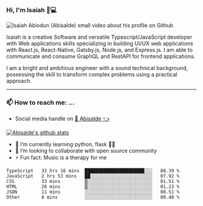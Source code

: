 ### Hi, I'm Isaiah 🌻💻

<img src="https://res.cloudinary.com/abisalde/image/upload/c_scale,h_311,w_816/v1616039512/Abisalde_github.gif" alt="Isaiah Abiodun (Abisalde) small video about his profile on Github">

Isaiah is a creative Software and versatile Typescript/JavaScript developer with Web applications skills specializing in building UI/UX web applications with React.js, React-Native, Gatsby.js, Node.js, and Express.js. I am able to communicate and consume GraphQL and RestAPI for frontend applications.

I am a bright and ambitious engineer with a sound technical background, possessing the skill to transform complex problems using a practical approach.
<hr>

### 📫 How to reach me: ...
- Social media handle on <a href="https://twitter.com/abisalde">🔔  Abisalde   👈</a>


[![Abisalde's github stats](https://github-readme-stats.vercel.app/api?username=abisalde)](https://github.com/abisalde/github-readme-stats)

- 🌱 I’m currently learning python, flask 👨‍💻️
- 👯 I’m looking to collaborate with open source community
- ⚡ Fun fact: Music is a therapy for me


<!--
**abisalde/Abisalde** is a ✨ _special_ ✨ repository because its `README.md` (this file) appears on your GitHub profile.

Here are some ideas to get you started:

- 🔭 I’m currently working on data engineering
- 🌱 I’m currently learning python
- 👯 I’m looking to collaborate with open source community
- 🤔 I’m looking for help with ...
- 💬 Ask me about ...
- 📫 How to reach me: ...
- 😄 Pronouns: ...
- ⚡ Fun fact: ...
-->

<!--START_SECTION:waka-->

```text
TypeScript   32 hrs 16 mins  ██████████████████████░░░   88.39 %
JavaScript   2 hrs 53 mins   ██░░░░░░░░░░░░░░░░░░░░░░░   07.92 %
CSS          33 mins         ▒░░░░░░░░░░░░░░░░░░░░░░░░   01.51 %
HTML         26 mins         ▒░░░░░░░░░░░░░░░░░░░░░░░░   01.23 %
JSON         11 mins         ░░░░░░░░░░░░░░░░░░░░░░░░░   00.51 %
Other        8 mins          ░░░░░░░░░░░░░░░░░░░░░░░░░   00.40 %
```

<!--END_SECTION:waka-->

